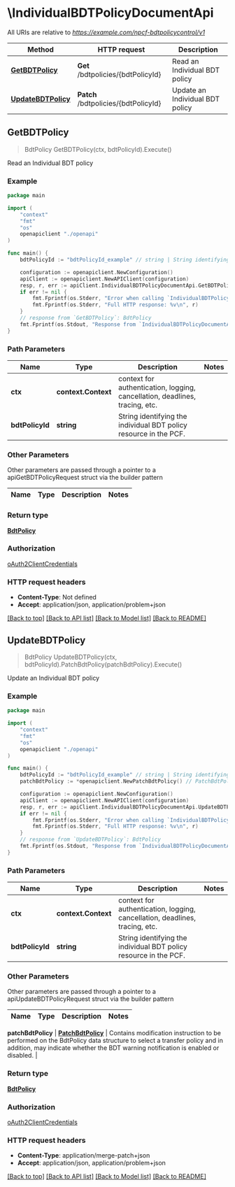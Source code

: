 # \IndividualBDTPolicyDocumentApi

All URIs are relative to *https://example.com/npcf-bdtpolicycontrol/v1*

Method | HTTP request | Description
------------- | ------------- | -------------
[**GetBDTPolicy**](IndividualBDTPolicyDocumentApi.md#GetBDTPolicy) | **Get** /bdtpolicies/{bdtPolicyId} | Read an Individual BDT policy
[**UpdateBDTPolicy**](IndividualBDTPolicyDocumentApi.md#UpdateBDTPolicy) | **Patch** /bdtpolicies/{bdtPolicyId} | Update an Individual BDT policy



## GetBDTPolicy

> BdtPolicy GetBDTPolicy(ctx, bdtPolicyId).Execute()

Read an Individual BDT policy

### Example

```go
package main

import (
    "context"
    "fmt"
    "os"
    openapiclient "./openapi"
)

func main() {
    bdtPolicyId := "bdtPolicyId_example" // string | String identifying the individual BDT policy resource in the PCF.

    configuration := openapiclient.NewConfiguration()
    apiClient := openapiclient.NewAPIClient(configuration)
    resp, r, err := apiClient.IndividualBDTPolicyDocumentApi.GetBDTPolicy(context.Background(), bdtPolicyId).Execute()
    if err != nil {
        fmt.Fprintf(os.Stderr, "Error when calling `IndividualBDTPolicyDocumentApi.GetBDTPolicy``: %v\n", err)
        fmt.Fprintf(os.Stderr, "Full HTTP response: %v\n", r)
    }
    // response from `GetBDTPolicy`: BdtPolicy
    fmt.Fprintf(os.Stdout, "Response from `IndividualBDTPolicyDocumentApi.GetBDTPolicy`: %v\n", resp)
}
```

### Path Parameters


Name | Type | Description  | Notes
------------- | ------------- | ------------- | -------------
**ctx** | **context.Context** | context for authentication, logging, cancellation, deadlines, tracing, etc.
**bdtPolicyId** | **string** | String identifying the individual BDT policy resource in the PCF. | 

### Other Parameters

Other parameters are passed through a pointer to a apiGetBDTPolicyRequest struct via the builder pattern


Name | Type | Description  | Notes
------------- | ------------- | ------------- | -------------


### Return type

[**BdtPolicy**](BdtPolicy.md)

### Authorization

[oAuth2ClientCredentials](../README.md#oAuth2ClientCredentials)

### HTTP request headers

- **Content-Type**: Not defined
- **Accept**: application/json, application/problem+json

[[Back to top]](#) [[Back to API list]](../README.md#documentation-for-api-endpoints)
[[Back to Model list]](../README.md#documentation-for-models)
[[Back to README]](../README.md)


## UpdateBDTPolicy

> BdtPolicy UpdateBDTPolicy(ctx, bdtPolicyId).PatchBdtPolicy(patchBdtPolicy).Execute()

Update an Individual BDT policy

### Example

```go
package main

import (
    "context"
    "fmt"
    "os"
    openapiclient "./openapi"
)

func main() {
    bdtPolicyId := "bdtPolicyId_example" // string | String identifying the individual BDT policy resource in the PCF.
    patchBdtPolicy := *openapiclient.NewPatchBdtPolicy() // PatchBdtPolicy | Contains modification instruction to be performed on the BdtPolicy data structure to select a transfer policy and in addition, may indicate whether the BDT warning notification is enabled or disabled. 

    configuration := openapiclient.NewConfiguration()
    apiClient := openapiclient.NewAPIClient(configuration)
    resp, r, err := apiClient.IndividualBDTPolicyDocumentApi.UpdateBDTPolicy(context.Background(), bdtPolicyId).PatchBdtPolicy(patchBdtPolicy).Execute()
    if err != nil {
        fmt.Fprintf(os.Stderr, "Error when calling `IndividualBDTPolicyDocumentApi.UpdateBDTPolicy``: %v\n", err)
        fmt.Fprintf(os.Stderr, "Full HTTP response: %v\n", r)
    }
    // response from `UpdateBDTPolicy`: BdtPolicy
    fmt.Fprintf(os.Stdout, "Response from `IndividualBDTPolicyDocumentApi.UpdateBDTPolicy`: %v\n", resp)
}
```

### Path Parameters


Name | Type | Description  | Notes
------------- | ------------- | ------------- | -------------
**ctx** | **context.Context** | context for authentication, logging, cancellation, deadlines, tracing, etc.
**bdtPolicyId** | **string** | String identifying the individual BDT policy resource in the PCF. | 

### Other Parameters

Other parameters are passed through a pointer to a apiUpdateBDTPolicyRequest struct via the builder pattern


Name | Type | Description  | Notes
------------- | ------------- | ------------- | -------------

 **patchBdtPolicy** | [**PatchBdtPolicy**](PatchBdtPolicy.md) | Contains modification instruction to be performed on the BdtPolicy data structure to select a transfer policy and in addition, may indicate whether the BDT warning notification is enabled or disabled.  | 

### Return type

[**BdtPolicy**](BdtPolicy.md)

### Authorization

[oAuth2ClientCredentials](../README.md#oAuth2ClientCredentials)

### HTTP request headers

- **Content-Type**: application/merge-patch+json
- **Accept**: application/json, application/problem+json

[[Back to top]](#) [[Back to API list]](../README.md#documentation-for-api-endpoints)
[[Back to Model list]](../README.md#documentation-for-models)
[[Back to README]](../README.md)

